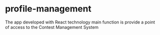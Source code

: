 # profile-management
The app developed with React technology main function is provide a point of access to the Contest Management System
